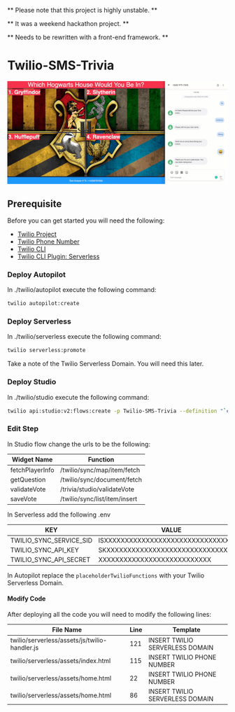 ** Please note that this project is highly unstable. **

** It was a weekend hackathon project. **

** Needs to be rewritten with a front-end framework. **

# Twilio-SMS-Trivia

![](./assets/demo.gif)

## Prerequisite

Before you can get started you will need the following:
- [Twilio Project](https://www.twilio.com/try-twilio)
- [Twilio Phone Number](https://support.twilio.com/hc/en-us/articles/223135247-How-to-Search-for-and-Buy-a-Twilio-Phone-Number-from-Console)
- [Twilio CLI](https://github.com/twilio/twilio-cli)
- [Twilio CLI Plugin: Serverless](https://github.com/twilio-labs/plugin-serverless)

### Deploy Autopilot

In ./twilio/autopilot execute the following command:

```sh
twilio autopilot:create
```

### Deploy Serverless

In ./twilio/serverless execute the following command:

```sh
twilio serverless:promote
```

Take a note of the Twilio Serverless Domain. You will need this later.

### Deploy Studio

In ./twilio/studio execute the following command:

```sh
twilio api:studio:v2:flows:create -p Twilio-SMS-Trivia --definition "`cat Trivia-Flow.json`" --friendly-name Trivia-Flow --status draft
```

### Edit Step

In Studio flow change the urls to be the following:

| Widget Name     | Function                      |
|-----------------|-------------------------------|
| fetchPlayerInfo | /twilio/sync/map/item/fetch   |
| getQuestion     | /twilio/sync/document/fetch   |
| validateVote    | /trivia/studio/validateVote   |
| saveVote        | /twilio/sync/list/item/insert |

In Serverless add the following .env

| KEY                     	| VALUE                               	|
|-------------------------	|-------------------------------------	|
| TWILIO_SYNC_SERVICE_SID 	| ISXXXXXXXXXXXXXXXXXXXXXXXXXXXXXXXXX 	|
| TWILIO_SYNC_API_KEY     	| SKXXXXXXXXXXXXXXXXXXXXXXXXXXXXXXXXX 	|
| TWILIO_SYNC_API_SECRET  	| XXXXXXXXXXXXXXXXXXXXXXXXXXX         	|

In Autopilot replace the `placeholderTwilioFunctions` with your Twilio Serverless Domain.

#### Modify Code

After deploying all the code you will need to modify the following lines:

| File Name                                     | Line | Template                        |
|-----------------------------------------------|------|---------------------------------|
| twilio/serverless/assets/js/twilio-handler.js | 121  | INSERT TWILIO SERVERLESS DOMAIN |
| twilio/serverless/assets/index.html           | 115  | INSERT TWILIO PHONE NUMBER      |
| twilio/serverless/assets/home.html            | 22   | INSERT TWILIO PHONE NUMBER      |
| twilio/serverless/assets/home.html            | 86   | INSERT TWILIO SERVERLESS DOMAIN |